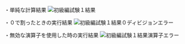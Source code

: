 
・単純な計算結果
![初級編試験１結果](https://github.com/user-attachments/assets/0444acd5-6c17-49b7-b8c0-5b5acc291292)


・０で割ったときの実行結果
![初級編試験１結果０ディビジョンエラー](https://github.com/user-attachments/assets/1fda8954-7785-413f-822d-72f2a95725c8)


・無効な演算子を使用した時の実行結果
![初級編試験１結果演算子エラー](https://github.com/user-attachments/assets/1b8e6269-91b2-4fd8-8fb4-ef58f26d00af)
